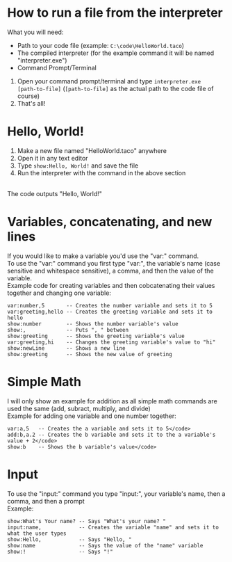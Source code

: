 # How to run a file from the interpreter
What you will need:
- Path to your code file (example: <code>C:\code\HelloWorld.taco</code>)
- The compiled interpreter (for the example command it will be named "interpreter.exe")
- Command Prompt/Terminal

1. Open your command prompt/terminal and type <code>interpreter.exe [path-to-file]</code> (<code>[path-to-file]</code> as the actual path to the code file of course)
2. That's all!

# Hello, World!
1. Make a new file named "HelloWorld.taco" anywhere
2. Open it in any text editor
3. Type <code>show:Hello, World!</code> and save the file
4. Run the interpreter with the command in the above section
<br>
The code outputs "Hello, World!"

# Variables, concatenating, and new lines
If you would like to make a variable you'd use the "var:" command.
<br>
To use the "var:" command you first type "var:", the variable's name (case sensitive and whitespace sensitive), a comma, and then the value of the variable.
<br>
Example code for creating variables and then cobcatenating their values together and changing one variable:
<br>
```
var:number,5       -- Creates the number variable and sets it to 5
var:greeting,hello -- Creates the greeting variable and sets it to hello
show:number        -- Shows the number variable's value
show:,             -- Puts ", " between
show:greeting      -- Shows the greeting variable's value
var:greeting,hi    -- Changes the greeting variable's value to "hi"
show:newLine       -- Shows a new line
show:greeting      -- Shows the new value of greeting
```

# Simple Math
I will only show an example for addition as all simple math commands are used the same (add, subract, multiply, and divide)
<br>
Example for adding one variable and one number together:
<br>
```
var:a,5   -- Creates the a variable and sets it to 5</code>
add:b,a.2 -- Creates the b variable and sets it to the a variable's value + 2</code>
show:b    -- Shows the b variable's value</code>
```

# Input
To use the "input:" command you type "input:", your variable's name, then a comma, and then a prompt
<br>
Example:
<br>
```
show:What's Your name? -- Says "What's your name? "
input:name,            -- Creates the variable "name" and sets it to what the user types
show:Hello,            -- Says "Hello, "
show:name              -- Says the value of the "name" variable
show:!                 -- Says "!"
```
